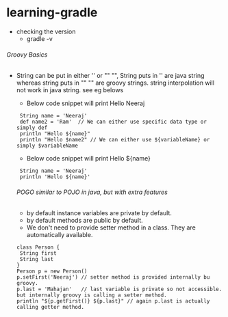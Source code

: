 # learning-gradle
* checking the version
  * gradle -v
###### Groovy Basics
* String can be put in either '' or "" "", String puts in '' are java string whereas string puts in "" "" are groovy strings. string interpolation will not work in java string. see eg belows
    * Below code snippet will print Hello Neeraj
    ```
     String name = 'Neeraj'
     def name2 = 'Ram'  // We can either use specific data type or simply def
     println "Hello ${name}"
     println "Hello $name2" // We can either use ${variableName} or simply $variableName
    ```
    * Below code snippet will print Hello ${name}
    ```
     String name = 'Neeraj'
     println 'Hello ${name}'     
    ```
    
  ###### POGO similar to POJO in java, but with extra features
  * by default instance variables are private by default.
  * by default methods are public by default.
  * We don't need to provide setter method in a class. They are automatically available.
  
  ```
  class Person {
   String first
   String last
  } 
  Person p = new Person()
  p.setFirst('Neeraj') // setter method is provided internally bu groovy.
  p.last = 'Mahajan'   // last variable is private so not accessible. but internally groovy is calling a setter method.
  println "${p.getFirst()} ${p.last}" // again p.last is actually calling getter method. 
  
  ```
